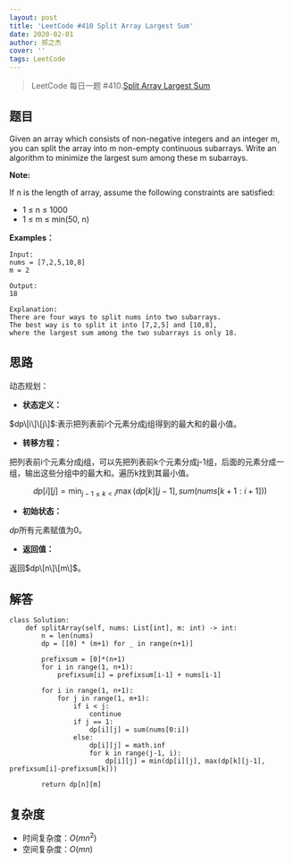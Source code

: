 ```yaml
---
layout: post
title: 'LeetCode #410 Split Array Largest Sum'
date: 2020-02-01
author: 郑之杰
cover: ''
tags: LeetCode
---
```


> LeetCode 每日一题 #410.[Split Array Largest Sum](https://leetcode-cn.com/problems/split-array-largest-sum/)

## 题目
Given an array which consists of non-negative integers and an integer m, you can split the array into m non-empty continuous subarrays. Write an algorithm to minimize the largest sum among these m subarrays.

**Note:**

If n is the length of array, assume the following constraints are satisfied:
- 1 ≤ n ≤ 1000
- 1 ≤ m ≤ min(50, n)


**Examples：**
```
Input:
nums = [7,2,5,10,8]
m = 2

Output:
18

Explanation:
There are four ways to split nums into two subarrays.
The best way is to split it into [7,2,5] and [10,8],
where the largest sum among the two subarrays is only 18.
```


## 思路
动态规划：

- **状态定义：**

$dp\[i\]\[j\]$:表示把列表前i个元素分成j组得到的最大和的最小值。

- **转移方程：**

把列表前i个元素分成j组，可以先把列表前k个元素分成j-1组，后面的元素分成一组，输出这些分组中的最大和。遍历k找到其最小值。

$$ dp[i][j] = \mathop{\min}_{j-1≤k<i} \mathop{\max} (dp[k][j-1], sum(nums[k+1:i+1])) $$

- **初始状态：**

$dp$所有元素赋值为0。

- **返回值：**

返回$dp\[n\]\[m\]$。

## 解答
```
class Solution:
    def splitArray(self, nums: List[int], m: int) -> int:
        n = len(nums)
        dp = [[0] * (m+1) for _ in range(n+1)]

        prefixsum = [0]*(n+1)
        for i in range(1, n+1):
            prefixsum[i] = prefixsum[i-1] + nums[i-1]

        for i in range(1, n+1):
            for j in range(1, m+1):
                if i < j:
                    continue
                if j == 1:
                    dp[i][j] = sum(nums[0:i])
                else:
                    dp[i][j] = math.inf
                    for k in range(j-1, i):
                        dp[i][j] = min(dp[i][j], max(dp[k][j-1], prefixsum[i]-prefixsum[k])) 

        return dp[n][m]
```

## 复杂度
- 时间复杂度：$O(mn^2)$
- 空间复杂度：$O(mn)$